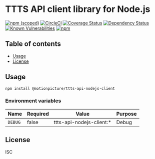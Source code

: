 # TTTS API client library for Node.js

[![npm (scoped)](https://img.shields.io/npm/v/@motionpicture/ttts-api-nodejs-client.svg)](https://www.npmjs.com/package/@motionpicture/ttts-api-nodejs-client)
[![CircleCI](https://circleci.com/gh/motionpicture/ttts-api-nodejs-client.svg?style=shield)](https://circleci.com/gh/motionpicture/ttts-api-nodejs-client)
[![Coverage Status](https://coveralls.io/repos/github/motionpicture/ttts-api-nodejs-client/badge.svg)](https://coveralls.io/github/motionpicture/ttts-api-nodejs-client)
[![Dependency Status](https://img.shields.io/david/motionpicture/ttts-api-nodejs-client.svg)](https://david-dm.org/motionpicture/ttts-api-nodejs-client)
[![Known Vulnerabilities](https://snyk.io/test/github/motionpicture/ttts-api-nodejs-client/badge.svg)](https://snyk.io/test/github/motionpicture/ttts-api-nodejs-client)
[![npm](https://img.shields.io/npm/dm/@motionpicture/ttts-api-nodejs-client.svg)](https://nodei.co/npm/@motionpicture/ttts-api-nodejs-client/)

## Table of contents

* [Usage](#usage)
* [License](#license)

## Usage

```shell
npm install @motionpicture/ttts-api-nodejs-client
```

### Environment variables

| Name    | Required | Value                    | Purpose |
| ------- | -------- | ------------------------ | ------- |
| `DEBUG` | false    | ttts-api-nodejs-client:* | Debug   |

## License

ISC

